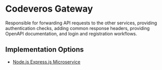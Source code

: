 # Codeveros Gateway

Responsible for forwarding API requests to the other services, providing authentication checks, adding common response 
headers, providing OpenAPI documentation, and login and registration workflows.

## Implementation Options

* [Node.js Express.js Microservice](nodejs)
